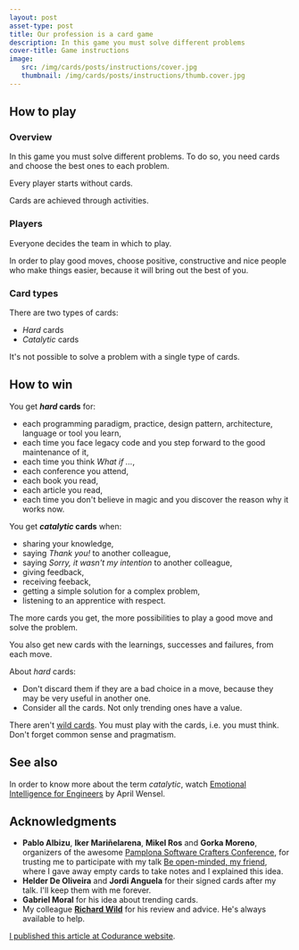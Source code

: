 ```yaml
---
layout: post
asset-type: post
title: Our profession is a card game
description: In this game you must solve different problems
cover-title: Game instructions
image:
   src: /img/cards/posts/instructions/cover.jpg
   thumbnail: /img/cards/posts/instructions/thumb.cover.jpg
---
```


## How to play

### Overview

In this game you must solve different problems. To do so, you need cards and choose the best ones to each problem.

Every player starts without cards.

Cards are achieved through activities.

### Players

Everyone decides the team in which to play.

In order to play good moves, choose positive, constructive and nice people who make things easier, because it will bring out the best of you.

### Card types

There are two types of cards:

* _Hard_ cards
* _Catalytic_ cards

It's not possible to solve a problem with a single type of cards.

## How to win

You get **_hard_ cards** for:

* each programming paradigm, practice, design pattern, architecture, language or tool you learn,
* each time you face legacy code and you step forward to the good maintenance of it,
* each time you think _What if ..._,
* each conference you attend,
* each book you read,
* each article you read,
* each time you don't believe in magic and you discover the reason why it works now.

You get **_catalytic_ cards** when:

* sharing your knowledge,
* saying _Thank you!_ to another colleague,
* saying _Sorry, it wasn't my intention_ to another colleague,
* giving feedback,
* receiving feeback,
* getting a simple solution for a complex problem,
* listening to an apprentice with respect.

The more cards you get, the more possibilities to play a good move and solve the problem.

You also get new cards with the learnings, successes and failures, from each move.

About _hard_ cards:

* Don't discard them if they are a bad choice in a move, because they may be very useful in another one. 
* Consider all the cards. Not only trending ones have a value.

There aren't <a href="http://wiki.c2.com/?NoSilverBullet" target="_blank">wild cards</a>. You must play with the cards, i.e. you must think. Don't forget common sense and pragmatism.

## See also

In order to know more about the term _catalytic_, watch <a href="https://www.youtube.com/watch?v=SJnVhkEx8Cs" target="_blank">Emotional Intelligence for Engineers</a> by April Wensel.

## Acknowledgments

* **Pablo Albizu**, **Iker Mariñelarena**, **Mikel Ros** and **Gorka Moreno**, organizers of the awesome <a href="http://pamplonaswcraft.com" target="_blank">Pamplona Software Crafters Conference</a>, for trusting me to participate with my talk <a href="https://codurance.com/videos/2018-07-05-be-open-minded-my-friend">Be open-minded, my friend</a>, where I gave away empty cards to take notes and I explained this idea. 
* **Helder De Oliveira** and **Jordi Anguela** for their signed cards after my talk. I'll keep them with me forever.
* **Gabriel Moral** for his idea about trending cards.
* My colleague <a href="https://codurance.com/publications/author/richard-wild">**Richard Wild**</a> for his review and advice. He's always available to help.

<a href="https://codurance.com/2018/07/26/card-game" target="_blank">I published this article at Codurance website</a>.
